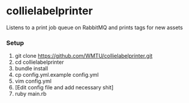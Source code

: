 collielabelprinter
==================

Listens to a print job queue on RabbitMQ and prints tags for new assets

### Setup
1. git clone https://github.com/WMTU/collielabelprinter.git
2. cd collielabelprinter
3. bundle install
4. cp config.yml.example config.yml
5. vim config.yml
6. [Edit config file and add necessary shit]
7. ruby main.rb
